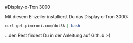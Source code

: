 <!--
---
name: Display-o-Tron 3000
class: board
type: alle
manufacturer: Pimoroni
github: https://github.com/pimoroni/dot3k
url: https://github.com/pimoroni/dot3k
description: Ein 3-zeiliges LCD mit RGB Hintergrundbeleuchtung und Joystick
install:
  'devices':
    - 'i2c'
    - 'spi'
  'apt':
    - 'python-smbus'
    - 'python3-smbus'
    - 'python-dev'
    - 'python3-dev'
  'python':
    - 'dot3k'
  'examples': 'python/examples/'
pincount: 26
pin:
  3:
    mode: i2c
  5:
    mode: i2c
  7:
    name: Joystick Taste
    mode: input
    active: low
  11:
    name: Joystick links
    mode: input
    active: low
  13:
    name: Joystick oben
    mode: input
    active: low
  15:
    name: Joystick rechts
    mode: input
    active: low
  19:
    mode: spi
  21:
    name: Joystick unten
    mode: input
    active: low
  22:
    name: LCD CMD/DATA
    mode: output
    active: high
  23:
    mode: spi
-->
#Display-o-Tron 3000

Mit diesem Einzeiler installierst Du das Display-o-Tron 3000:

```bash
curl get.pimoroni.com/dot3k | bash
```

...den Rest findest Du in der Anleitung auf Github :-)
